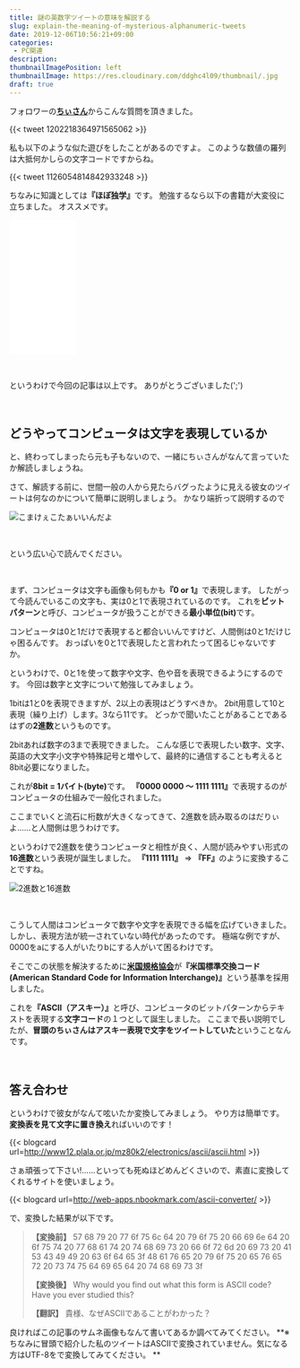 ```yaml
---
title: 謎の英数字ツイートの意味を解説する
slug: explain-the-meaning-of-mysterious-alphanumeric-tweets
date: 2019-12-06T10:56:21+09:00
categories: 
 - PC関連
description: 
thumbnailImagePosition: left
thumbnailImage: https://res.cloudinary.com/ddghc4l09/thumbnail/.jpg
draft: true
---
```


<!--more-->

フォロワーの<a href="https://twitter.com/chiisann_"><strong>ちぃさん</strong></a>からこんな質問を頂きました。

{{< tweet 1202218364971565062 >}}&nbsp;

私も以下のような似た遊びをしたことがあるのですよ。
このような数値の羅列は大抵何かしらの文字コードですからね。

{{< tweet 1126054814842933248 >}}&nbsp;

ちなみに知識としては<strong>『ほぼ独学』</strong>です。
勉強するなら以下の書籍が大変役に立ちました。
オススメです。

<iframe style="width:120px;height:240px;" marginwidth="0" marginheight="0" scrolling="no" frameborder="0" src="//rcm-fe.amazon-adsystem.com/e/cm?lt1=_blank&bc1=000000&IS2=1&bg1=FFFFFF&fc1=000000&lc1=0000FF&t=25haruhiro03-22&language=ja_JP&o=9&p=8&l=as4&m=amazon&f=ifr&ref=as_ss_li_til&asins=4048869574&linkId=49297cb9b2ded4af6e1a5e042cd607d1"></iframe>

&nbsp;

というわけで今回の記事は以上です。
ありがとうございました(';')

&nbsp;
&nbsp;

<h2>どうやってコンピュータは文字を表現しているか</h2>

と、終わってしまったら元も子もないので、一緒にちぃさんがなんて言っていたか解読しましょうね。

さて、解読する前に、世間一般の人から見たらバグったように見える彼女のツイートは何なのかについて簡単に説明しましょう。
かなり端折って説明するので
&nbsp;

<img src="http://1kuchi.way-nifty.com/photos/uncategorized/2011/09/06/0010.gif" alt="こまけぇこたぁいいんだよ" />

&nbsp;

という広い心で読んでください。

&nbsp;

まず、コンピュータは文字も画像も何もかも<strong>『0 or 1』</strong>で表現します。
したがって今読んでいるこの文字も、実は0と1で表現されているのです。
これを<strong>ビットパターン</strong>と呼び、コンピュータが扱うことができる<strong>最小単位(bit)</strong>です。

コンピュータは0と1だけで表現すると都合いいんですけど、人間側は0と1だけじゃ困るんです。
おっぱいを0と1で表現したと言われたって困るじゃないですか。

というわけで、0と1を使って数字や文字、色や音を表現できるようにするのです。
今回は数字と文字について勉強してみましょう。

1bitは1と0を表現できますが、2以上の表現はどうすべきか。
2bit用意して10と表現（繰り上げ）します。3なら11です。
どっかで聞いたことがあることであるはずの<strong>2進数</strong>というものです。

2bitあれば数字の3まで表現できました。
こんな感じで表現したい数字、文字、英語の大文字小文字や特殊記号と増やして、最終的に通信することも考えると8bit必要になりました。

これが<strong>8bit = 1バイト(byte)</strong>です。
<strong>『0000 0000 ～ 1111 1111』</strong>で表現するのがコンピュータの仕組みで一般化されました。
&nbsp;

ここまでいくと流石に桁数が大きくなってきて、2進数を読み取るのはだりぃよ……と人間側は思うわけです。

というわけで2進数を使うコンピュータと相性が良く、人間が読みやすい形式の<strong>16進数</strong>という表現が誕生しました。
<strong>『1111 1111』</strong> ⇒ <strong>『FF』</strong>のように変換することですね。

<img src="https://tech.nikkeibp.co.jp/it/pc/article/NPC/20061228/257991/1.gif" alt="2進数と16進数" />

&nbsp;

こうして人間はコンピュータで数字や文字を表現できる幅を広げていきました。
しかし、表現方法が統一されていない時代があったのです。
極端な例ですが、0000をaにする人がいたりbにする人がいて困るわけです。

そこでこの状態を解決するために<a href="https://ja.wikipedia.org/wiki/%E7%B1%B3%E5%9B%BD%E5%9B%BD%E5%AE%B6%E8%A6%8F%E6%A0%BC%E5%8D%94%E4%BC%9A"><strong>米国規格協会</strong></a>が<strong>『米国標準交換コード(American Standard Code for Information Interchange)』</strong>という基準を採用しました。

これを<strong>『ASCII（アスキー）』</strong>と呼び、コンピュータのビットパターンからテキストを表現する<strong>文字コード</strong>の１つとして誕生しました。
ここまで長い説明でしたが、<strong>冒頭のちぃさんはアスキー表現で文字をツイートしていた</strong>ということなんです。

&nbsp;

<h2>答え合わせ</h2>

というわけで彼女がなんて呟いたか変換してみましょう。
やり方は簡単です。
<strong>変換表を見て文字に置き換え</strong>ればいいのです！

{{< blogcard url=http://www12.plala.or.jp/mz80k2/electronics/ascii/ascii.html >}}&nbsp;

さぁ頑張って下さい!……といっても死ぬほどめんどくさいので、素直に変換してくれるサイトを使いましょう。

{{< blogcard url=http://web-apps.nbookmark.com/ascii-converter/ >}}
&nbsp;

で、変換した結果が以下です。

<blockquote>
  <strong>【変換前】</strong>
  57 68 79 20 77 6f 75 6c 64 20 79 6f 75 20 66 69 6e 64 20 6f 75 74 20 77 68 61 74 20 74 68 69 73 20 66 6f 72 6d 20 69 73 20 41 53 43 49 49 20 63 6f 64 65 3f
  48 61 76 65 20 79 6f 75 20 65 76 65 72 20 73 74 75 64 69 65 64 20 74 68 69 73 3f
  
  <strong>【変換後】</strong>
  Why would you find out what this form is ASCII code?
  Have you ever studied this?
  
  <strong>【翻訳】</strong>
  貴様、なぜASCIIであることがわかった？
</blockquote>

良ければこの記事のサムネ画像もなんて書いてあるか調べてみてください。
**※ちなみに冒頭で紹介した私のツイートはASCIIで変換されていません。気になる方はUTF-8をで変換してみてください。
**
